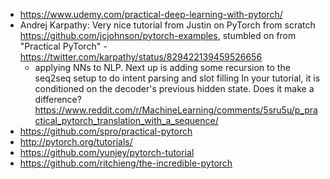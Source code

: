- https://www.udemy.com/practical-deep-learning-with-pytorch/
- Andrej Karpathy: Very nice tutorial from Justin on PyTorch from scratch https://github.com/jcjohnson/pytorch-examples, stumbled on from "Practical PyTorch" - https://twitter.com/karpathy/status/829422139459526656
  - applying NNs to NLP. Next up is adding some recursion to the seq2seq setup to do intent parsing and slot filling 
  In your tutorial, it is conditioned on the decoder's previous hidden state. Does it make a difference?https://www.reddit.com/r/MachineLearning/comments/5sru5u/p_practical_pytorch_translation_with_a_sequence/
- https://github.com/spro/practical-pytorch
- http://pytorch.org/tutorials/
- https://github.com/yunjey/pytorch-tutorial
- https://github.com/ritchieng/the-incredible-pytorch
